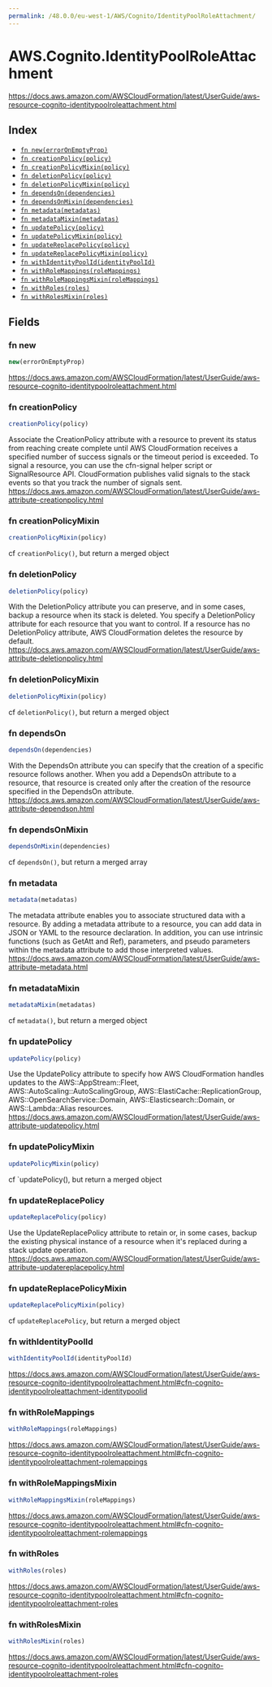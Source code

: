 ```yaml
---
permalink: /48.0.0/eu-west-1/AWS/Cognito/IdentityPoolRoleAttachment/
---
```


# AWS.Cognito.IdentityPoolRoleAttachment

https://docs.aws.amazon.com/AWSCloudFormation/latest/UserGuide/aws-resource-cognito-identitypoolroleattachment.html

## Index

* [`fn new(errorOnEmptyProp)`](#fn-new)
* [`fn creationPolicy(policy)`](#fn-creationpolicy)
* [`fn creationPolicyMixin(policy)`](#fn-creationpolicymixin)
* [`fn deletionPolicy(policy)`](#fn-deletionpolicy)
* [`fn deletionPolicyMixin(policy)`](#fn-deletionpolicymixin)
* [`fn dependsOn(dependencies)`](#fn-dependson)
* [`fn dependsOnMixin(dependencies)`](#fn-dependsonmixin)
* [`fn metadata(metadatas)`](#fn-metadata)
* [`fn metadataMixin(metadatas)`](#fn-metadatamixin)
* [`fn updatePolicy(policy)`](#fn-updatepolicy)
* [`fn updatePolicyMixin(policy)`](#fn-updatepolicymixin)
* [`fn updateReplacePolicy(policy)`](#fn-updatereplacepolicy)
* [`fn updateReplacePolicyMixin(policy)`](#fn-updatereplacepolicymixin)
* [`fn withIdentityPoolId(identityPoolId)`](#fn-withidentitypoolid)
* [`fn withRoleMappings(roleMappings)`](#fn-withrolemappings)
* [`fn withRoleMappingsMixin(roleMappings)`](#fn-withrolemappingsmixin)
* [`fn withRoles(roles)`](#fn-withroles)
* [`fn withRolesMixin(roles)`](#fn-withrolesmixin)

## Fields

### fn new

```ts
new(errorOnEmptyProp)
```

https://docs.aws.amazon.com/AWSCloudFormation/latest/UserGuide/aws-resource-cognito-identitypoolroleattachment.html

### fn creationPolicy

```ts
creationPolicy(policy)
```

Associate the CreationPolicy attribute with a resource to prevent its status from reaching create complete until AWS CloudFormation receives a specified number of success signals or the timeout period is exceeded. To signal a resource, you can use the cfn-signal helper script or SignalResource API. CloudFormation publishes valid signals to the stack events so that you track the number of signals sent. 
https://docs.aws.amazon.com/AWSCloudFormation/latest/UserGuide/aws-attribute-creationpolicy.html

### fn creationPolicyMixin

```ts
creationPolicyMixin(policy)
```

cf `creationPolicy()`, but return a merged object

### fn deletionPolicy

```ts
deletionPolicy(policy)
```

With the DeletionPolicy attribute you can preserve, and in some cases, backup a resource when its stack is deleted. You specify a DeletionPolicy attribute for each resource that you want to control. If a resource has no DeletionPolicy attribute, AWS CloudFormation deletes the resource by default. 
https://docs.aws.amazon.com/AWSCloudFormation/latest/UserGuide/aws-attribute-deletionpolicy.html

### fn deletionPolicyMixin

```ts
deletionPolicyMixin(policy)
```

cf `deletionPolicy()`, but return a merged object

### fn dependsOn

```ts
dependsOn(dependencies)
```

With the DependsOn attribute you can specify that the creation of a specific resource follows another. When you add a DependsOn attribute to a resource, that resource is created only after the creation of the resource specified in the DependsOn attribute. 
https://docs.aws.amazon.com/AWSCloudFormation/latest/UserGuide/aws-attribute-dependson.html

### fn dependsOnMixin

```ts
dependsOnMixin(dependencies)
```

cf `dependsOn()`, but return a merged array

### fn metadata

```ts
metadata(metadatas)
```

The metadata attribute enables you to associate structured data with a resource. By adding a metadata attribute to a resource, you can add data in JSON or YAML to the resource declaration. In addition, you can use intrinsic functions (such as GetAtt and Ref), parameters, and pseudo parameters within the metadata attribute to add those interpreted values. 
https://docs.aws.amazon.com/AWSCloudFormation/latest/UserGuide/aws-attribute-metadata.html

### fn metadataMixin

```ts
metadataMixin(metadatas)
```

cf `metadata()`, but return a merged object

### fn updatePolicy

```ts
updatePolicy(policy)
```

Use the UpdatePolicy attribute to specify how AWS CloudFormation handles updates to the AWS::AppStream::Fleet, AWS::AutoScaling::AutoScalingGroup, AWS::ElastiCache::ReplicationGroup, AWS::OpenSearchService::Domain, AWS::Elasticsearch::Domain, or AWS::Lambda::Alias resources. 
https://docs.aws.amazon.com/AWSCloudFormation/latest/UserGuide/aws-attribute-updatepolicy.html

### fn updatePolicyMixin

```ts
updatePolicyMixin(policy)
```

cf `updatePolicy(), but return a merged object

### fn updateReplacePolicy

```ts
updateReplacePolicy(policy)
```

Use the UpdateReplacePolicy attribute to retain or, in some cases, backup the existing physical instance of a resource when it's replaced during a stack update operation. 
https://docs.aws.amazon.com/AWSCloudFormation/latest/UserGuide/aws-attribute-updatereplacepolicy.html

### fn updateReplacePolicyMixin

```ts
updateReplacePolicyMixin(policy)
```

cf `updateReplacePolicy`, but return a merged object

### fn withIdentityPoolId

```ts
withIdentityPoolId(identityPoolId)
```

https://docs.aws.amazon.com/AWSCloudFormation/latest/UserGuide/aws-resource-cognito-identitypoolroleattachment.html#cfn-cognito-identitypoolroleattachment-identitypoolid

### fn withRoleMappings

```ts
withRoleMappings(roleMappings)
```

https://docs.aws.amazon.com/AWSCloudFormation/latest/UserGuide/aws-resource-cognito-identitypoolroleattachment.html#cfn-cognito-identitypoolroleattachment-rolemappings

### fn withRoleMappingsMixin

```ts
withRoleMappingsMixin(roleMappings)
```

https://docs.aws.amazon.com/AWSCloudFormation/latest/UserGuide/aws-resource-cognito-identitypoolroleattachment.html#cfn-cognito-identitypoolroleattachment-rolemappings

### fn withRoles

```ts
withRoles(roles)
```

https://docs.aws.amazon.com/AWSCloudFormation/latest/UserGuide/aws-resource-cognito-identitypoolroleattachment.html#cfn-cognito-identitypoolroleattachment-roles

### fn withRolesMixin

```ts
withRolesMixin(roles)
```

https://docs.aws.amazon.com/AWSCloudFormation/latest/UserGuide/aws-resource-cognito-identitypoolroleattachment.html#cfn-cognito-identitypoolroleattachment-roles